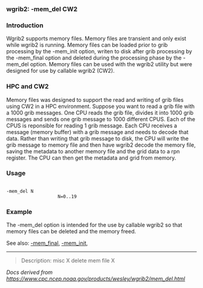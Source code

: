 
### wgrib2: -mem\_del CW2



### Introduction



Wgrib2 supports memory files. Memory files are transient and only exist 
while wgrib2 is running. Memory files
can be loaded prior to grib processing by the -mem\_init option,
writen to disk after grib processing by the -mem\_final option
and deleted during the processing phase by the -mem\_del option.
Memory files can be used with the wgrib2 utility but were designed for use by callable wgrib2 (CW2).


### HPC and CW2



Memory files was designed to support the read and writing of grib files using CW2 in
a HPC environment. Suppose you want to read a grib file with a 1000 grib messages.
One CPU reads the grib file, divides it into 1000 grib messages and sends one
grib message to 1000 different CPUS. Each of the CPUS is reponsible for
reading 1 grib message. Each CPU receives a message (memory buffer) with
a grib message and needs to decode that data. Rather than writing that
grib message to disk, the CPU will write the grib message to memory file
and then have wgrib2 decode the memory file, saving the metadata to another
memory file and the grid data to a rpn register. The CPU can then get the
metadata and grid from memory. 



### Usage



```

-mem_del N
                   N=0..19

```

### Example



The -mem\_del option is intended for the use by callable wgrib2
so that memory files can be deleted and the memory freed.


See also: [-mem\_final](./mem_final.html),
[-mem\_init](./mem_init.html),








----

>Description: misc  X      delete mem file X

_Docs derived from <https://www.cpc.ncep.noaa.gov/products/wesley/wgrib2/mem_del.html>_